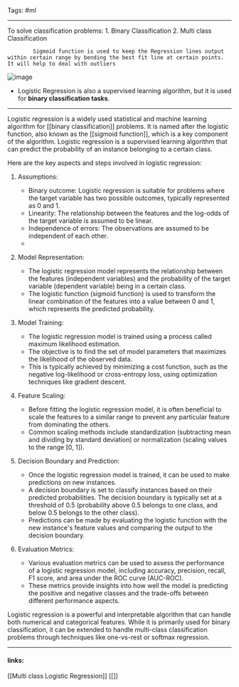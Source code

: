 
Tags: #ml 

------------------------------------------
To solve classification problems: 
	1. Binary Classification 
	2. Multi class Classification

			Sigmoid function is used to keep the Regression lines output within certain range by bending the best fit line at certain points. It will help to deal with outliers

![image](https://upload.wikimedia.org/wikipedia/commons/thumb/c/cb/Exam_pass_logistic_curve.svg/600px-Exam_pass_logistic_curve.svg.png)

* Logistic Regression is also a supervised learning algorithm, but it is used for **binary classification tasks**.
-----------
Logistic regression is a widely used statistical and machine learning algorithm for [[binary classification]] problems. It is named after the logistic function, also known as the [[sigmoid function]], which is a key component of the algorithm. Logistic regression is a supervised learning algorithm that can predict the probability of an instance belonging to a certain class.

Here are the key aspects and steps involved in logistic regression:

1. Assumptions:
    
    - Binary outcome: Logistic regression is suitable for problems where the target variable has two possible outcomes, typically represented as 0 and 1.
    - Linearity: The relationship between the features and the log-odds of the target variable is assumed to be linear.
    - Independence of errors: The observations are assumed to be independent of each other.
    - 
2. Model Representation:
    
    - The logistic regression model represents the relationship between the features (independent variables) and the probability of the target variable (dependent variable) being in a certain class.
    - The logistic function (sigmoid function) is used to transform the linear combination of the features into a value between 0 and 1, which represents the predicted probability.
3. Model Training:
    
    - The logistic regression model is trained using a process called maximum likelihood estimation.
    - The objective is to find the set of model parameters that maximizes the likelihood of the observed data.
    - This is typically achieved by minimizing a cost function, such as the negative log-likelihood or cross-entropy loss, using optimization techniques like gradient descent.
4. Feature Scaling:
    
    - Before fitting the logistic regression model, it is often beneficial to scale the features to a similar range to prevent any particular feature from dominating the others.
    - Common scaling methods include standardization (subtracting mean and dividing by standard deviation) or normalization (scaling values to the range [0, 1]).
5. Decision Boundary and Prediction:
    
    - Once the logistic regression model is trained, it can be used to make predictions on new instances.
    - A decision boundary is set to classify instances based on their predicted probabilities. The decision boundary is typically set at a threshold of 0.5 (probability above 0.5 belongs to one class, and below 0.5 belongs to the other class).
    - Predictions can be made by evaluating the logistic function with the new instance's feature values and comparing the output to the decision boundary.
6. Evaluation Metrics:
    
    - Various evaluation metrics can be used to assess the performance of a logistic regression model, including accuracy, precision, recall, F1 score, and area under the ROC curve (AUC-ROC).
    - These metrics provide insights into how well the model is predicting the positive and negative classes and the trade-offs between different performance aspects.

Logistic regression is a powerful and interpretable algorithm that can handle both numerical and categorical features. While it is primarily used for binary classification, it can be extended to handle multi-class classification problems through techniques like one-vs-rest or softmax regression.











---------------------
#### links:
[[Multi class Logistic Regression]] 
[[]]